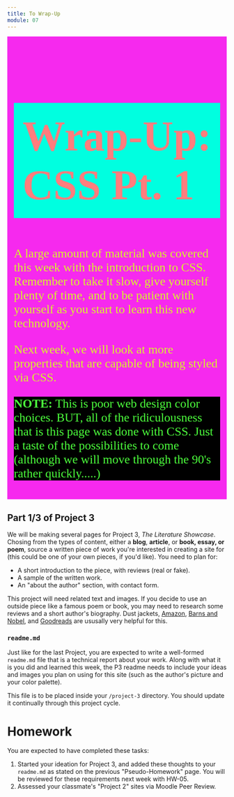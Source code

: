 ```yaml
---
title: To Wrap-Up
module: 07
---
```


<style>

.content-crazy {
    background-color: rgb(246, 41, 238);
    font-family: cursive;
    color: rgb(216, 244, 44);
    padding: 15px;
}
.content-crazy>p {
    font-size: 2em;
}

.content-crazy>h1 {
    background-color: rgb(0, 255, 224);
    color: rgb(255, 125, 125);
    padding: 20px;
    font-size: 7em;
    font-weight: bold;
    text-shadow: rgb(0, 39, 106);

}

.content-crazy>h1:hover {
    background-color: rgb(69, 222, 7);
    color: rgb(0, 255, 255);
    padding: 30px;
    font-size: 1em;
}

.content-crazy>p:hover {
    background-color: rgb(41, 197, 246);
    font-family: monospace;
    color: rgb(244, 44, 44);
    padding: 30px;
}

#note {
    background-color: black;
    color: rgb(76, 255, 60);
    font-family: fantasy;
}

#note:hover {
    background-color: black;
    color: rgb(60, 91, 255);
    font-family: monospace;
}

</style>

<div class="content-crazy">
  <h1> Wrap-Up: <br /> CSS Pt. 1</h1>

  <p>A large amount of material was covered this week with the introduction to CSS. Remember to take it slow, give yourself plenty of time, and to be patient with yourself as you start to learn this new technology.</p>

  <p>Next week, we will look at more properties that are capable of being styled via CSS.</p>

  <p id="note" class><b>NOTE:</b> This is poor web design color choices. BUT, all of the ridiculousness that is this page was done with CSS. Just a taste of the possibilities to come (although we will move through the 90's rather quickly.....)</p>
</div>


## Part 1/3 of Project 3
We will be making several pages for Project 3, _The Literature Showcase_. Chosing from the types of content, either a **blog**, **article**, or **book, essay, or poem**, source a written piece of work you're interested in creating a site for (this could be one of your own pieces, if you'd like). You need to plan for:
  - A short introduction to the piece, with reviews (real or fake).
  - A sample of the written work.
  - An "about the author" section, with contact form.

This project will need related text and images. If you decide to use an outside piece like a famous poem or book, you may need to research some reviews and a short author's biography. Dust jackets, [Amazon](https://www.amazon.com/books/), [Barns and Nobel](https://www.barnesandnoble.com/), and [Goodreads](https://www.goodreads.com/blog/) are ususally very helpful for this.

### `readme.md`
Just like for the last Project, you are expected to write a well-formed `readme.md` file that is a technical report about your work. Along with what it is you did and learned this week, the P3 readme needs to include your ideas and images you plan on using for this site (such as the author's picture and your color palette).

This file is to be placed inside your `/project-3` directory. You should update it continually through this project cycle.


# Homework
You are expected to have completed these tasks:
1. Started your ideation for Project 3, and added these thoughts to your `readme.md` as stated on the previous "Pseudo-Homework" page. You will be reviewed for these requirements next week with HW-05.
2. Assessed your classmate's "Project 2" sites via Moodle Peer Review.
